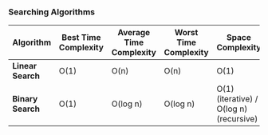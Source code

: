 ### Searching Algorithms

| Algorithm        | Best Time Complexity | Average Time Complexity | Worst Time Complexity | Space Complexity        |
|------------------|----------------------|--------------------------|-----------------------|--------------------------|
| **Linear Search** | O(1)                 | O(n)                     | O(n)                  | O(1)                     |
| **Binary Search** | O(1)                 | O(log n)                 | O(log n)              | O(1) (iterative) / O(log n) (recursive) |